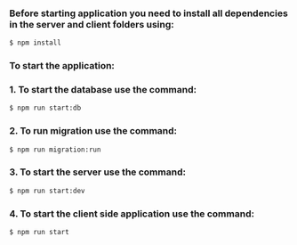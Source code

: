 ### Before starting application you need to install all dependencies in the server and client folders using:

```bash
$ npm install
```

### To start the application:

### 1. To start the database use the command:

```bash
$ npm run start:db
```

### 2. To run migration use the command:

```bash
$ npm run migration:run
```

### 3. To start the server use the command:

```bash
$ npm run start:dev
```

### 4. To start the client side application use the command:

```bash
$ npm run start
```
